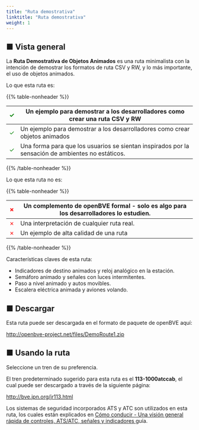 ```yaml
---
title: "Ruta demostrativa"
linktitle: "Ruta demostrativa"
weight: 1
---
```


## ■ Vista general


La **Ruta Demostrativa de Objetos Animados** es una ruta minimalista con la intención de demostrar los formatos de ruta CSV y RW, y lo más importante, el uso de objetos animados.

Lo que esta ruta es:

{{% table-nonheader %}}

| <font color="Green">✓</font> | Un ejemplo para demostrar a los desarrolladores como crear una ruta CSV y RW |
| ---------------------------- | ------------------------------------------------------------- |
| <font color="Green">✓</font> | Un ejemplo para demostrar a los desarrolladores como crear objetos animados  |
| <font color="Green">✓</font> | Una forma para que los usuarios se sientan inspirados por la sensación de ambientes no estáticos.  |

{{% /table-nonheader %}}

Lo que esta ruta no es:

{{% table-nonheader %}}

| <font color="Red">✗</font>  | Un complemento de openBVE formal - solo es algo para los desarrolladores lo estudien. |
| --------------------------- | ------------------------------------------------------------- |
| <font color="Red">✗</font>  | Una interpretación de cualquier ruta real.  |
| <font color="Red">✗</font>  | Un ejemplo de alta calidad de una ruta  |

{{% /table-nonheader %}}

Características claves de esta ruta:

* Indicadores de destino animados y reloj analógico en la estación.
* Semáforo animado y señales con luces intermitentes.
* Paso a nivel animado y autos movibles.
* Escalera eléctrica animada y aviones volando.

## ■ Descargar

Esta ruta puede ser descargada en el formato de paquete de openBVE aquí:

<http://openbve-project.net/files/DemoRoute1.zip>

## ■ Usando la ruta

Seleccione un tren de su preferencia.

El tren predeterminado sugerido para esta ruta es el  **113-1000atccab**, el cual puede ser descargado a través de la siguiente página:

<http://bve.jpn.org/jr113.html>

Los sistemas de seguridad incorporados ATS y ATC son utilizados en esta ruta, los cuales están explicados en <a href="https://openbve-project.net/play-japanese/">Cómo conducir - Una visión general rápida de controles, ATS/ATC, señales y indicadores </a> guía.